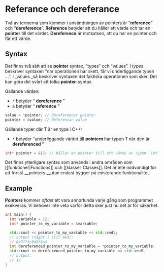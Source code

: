 # Referance och dereferance

Två av termerna som kommer i användningen av pointers är “__reference__” och “__dereference__”. __Reference__ betyder att du håller ett värde och tar en __pointer__ till det värdet. __Dereference__ är motsatsen, att du har en pointer och får ett värde.


## Syntax

Det finns två sätt att se __pointer__ syntax, “types” och “values”. I _types_ beskriver syntaxen “när operationen har skett, får vi underliggande typen …”. I _values _så beskriver syntaxen det faktiska operationen som sker. Det kan göra det svårt att tolka __pointer__-syntax.

Gällande värden:



* `*` betyder “ __dereference__ ”
* `&` betyder “ __reference__ ”

```cc
value = *pointer; // Dereferencar pointer
pointer = &value; // Referencar value
```

Gällande typer där T är en type i C++:



* `*` betyder “underliggande värdet till __pointern__ har typen T när den är __dereferenced__ ”

```cc
int* pointer = &12; // Håller en pointer till ett värde av typen `int`
```

Det finns ytterligare syntax som används i andra områden som [[funktioner|Functions]] och [[klasser|Classes]]. Det är inte nödvändigt för att förstå __pointers __utan endast bygger på existerande funktionalitet.


## Example

__Pointers__ kommer _oftast_ att vara annorlunda varje gång som programmet exekveras. Vi behöver inte veta varför detta sker just nu det är för säkerhet.

```cc
int main() {
  int variable = 12;
  int* pointer_to_my_variable = &variable;

  std::cout << pointer_to_my_variable << std::endl;
  // output (något i stil med):
  // 0x7fffc9d3f9a4
  int dereferenced_pointer_to_my_variable = *pointer_to_my_variable;
  std::cout << dereferenced_pointer_to_my_variable << std::endl;
  // output:
  // 12
}
```
